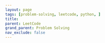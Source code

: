 ```yaml
---
layout: page
tags: [problem-solving, leetcode, python, ]
title:
parent: LeetCode
grand_parent: Problem Solving
nav_exclude: false
---
```

